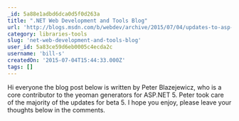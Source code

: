 ```yaml
---
_id: 5a88e1adbd6dca0d5f0d263a
title: ".NET Web Development and Tools Blog"
url: 'http://blogs.msdn.com/b/webdev/archive/2015/07/04/updates-to-asp-net-5-yeoman-generators-for-beta-5.aspx'
category: libraries-tools
slug: 'net-web-development-and-tools-blog'
user_id: 5a83ce59d6eb0005c4ecda2c
username: 'bill-s'
createdOn: '2015-07-04T15:44:33.000Z'
tags: []
---
```


Hi everyone the blog post below is written by Peter Blazejewicz, who is a core contributor to the yeoman generators for ASP.NET 5. Peter took care of the majority of the updates for beta 5. I hope you enjoy, please leave your thoughts below in the comments.
